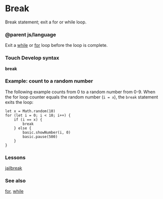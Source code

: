 # Break

Break statement; exit a for or while loop.

### @parent js/language
 

Exit a [while](/microbit/js/while) or [for](/microbit/reference/loops/for) loop before the loop is complete.

### Touch Develop syntax

**break**

### Example: count to a random number

The following example counts from 0 to a random number from 0-9. When the for loop counter equals the random number (`i = x`), the `break` statement exits the loop:

```
let x = Math.random(10)
for (let i = 0; i < 10; i++) {
    if (i == x) {
        break
    } else {
        basic.showNumber(i, 0)
        basic.pause(500)
    }
}
```

### Lessons

[jailbreak](/microbit/lessons/jailbreak)

### See also

[for](/microbit/reference/loops/for), [while](/microbit/js/while)

